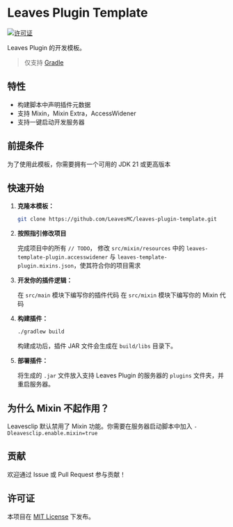 # Leaves Plugin Template

[![许可证](https://img.shields.io/github/license/LeavesMC/leaves-plugin-template)](LICENSE)

Leaves Plugin 的开发模板。

> 仅支持 [Gradle](https://gradle.org/) 

## 特性

- 构建脚本中声明插件元数据
- 支持 Mixin，Mixin Extra，AccessWidener
- 支持一键启动开发服务器

## 前提条件

为了使用此模板，你需要拥有一个可用的 JDK 21 或更高版本

## 快速开始

1. **克隆本模板：**

   ```bash
   git clone https://github.com/LeavesMC/leaves-plugin-template.git
   ```

2. **按照指引修改项目**

   完成项目中的所有 `// TODO`， 修改 `src/mixin/resources` 中的 `leaves-template-plugin.accesswidener` 与 
   `leaves-template-plugin.mixins.json`，使其符合你的项目需求

3. **开发你的插件逻辑：**

   在 `src/main` 模块下编写你的插件代码
   在 `src/mixin` 模块下编写你的 Mixin 代码

4. **构建插件：**

   ```bash
   ./gradlew build
   ```

   构建成功后，插件 JAR 文件会生成在 `build/libs` 目录下。

5. **部署插件：**

   将生成的 `.jar` 文件放入支持 Leaves Plugin 的服务器的 `plugins` 文件夹，并重启服务器。
 
## 为什么 Mixin 不起作用？

Leavesclip 默认禁用了 Mixin 功能。你需要在服务器启动脚本中加入 `-Dleavesclip.enable.mixin=true`

## 贡献

欢迎通过 Issue 或 Pull Request 参与贡献！

## 许可证

本项目在 [MIT License](LICENSE) 下发布。